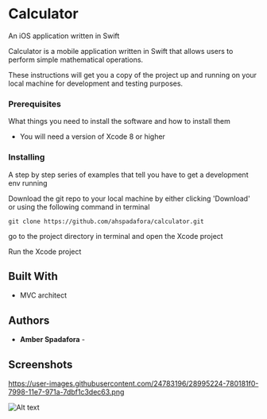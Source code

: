 # Calculator
An iOS application written in Swift

Calculator is a mobile application written in Swift that allows users to perform simple mathematical operations.


These instructions will get you a copy of the project up and running on your local machine for development and testing purposes.

### Prerequisites

What things you need to install the software and how to install them

* You will need a version of Xcode 8 or higher


### Installing

A step by step series of examples that tell you have to get a development env running

Download the git repo to your local machine by either clicking 'Download' or using the following command in terminal

```
git clone https://github.com/ahspadafora/calculator.git
```

go to the project directory in terminal and open the Xcode project 


Run the Xcode project

## Built With

* MVC architect




## Authors

* **Amber Spadafora** - 

## Screenshots

https://user-images.githubusercontent.com/24783196/28995224-780181f0-7998-11e7-971a-7dbf1c3dec63.png


![Alt text](https://user-images.githubusercontent.com/24783196/28995224-780181f0-7998-11e7-971a-7dbf1c3dec63.png "Optional title")
